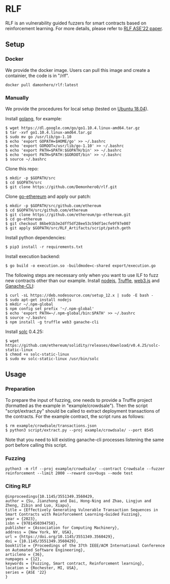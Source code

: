 # RLF

RLF is an vulnerability guided fuzzers for smart contracts based on reinforcement learning. For more details, please refer to [RLF ASE'22 paper](https://dl.acm.org/doi/abs/10.1145/3551349.3560429).

## Setup

### Docker

We provide the docker image. Users can pull this image and create a containier, the code is in "/rlf".
```
docker pull damonhero/rlf:latest
```



### Manually

We provide the procedures for local setup (tested on [Ubuntu 18.04](http://releases.ubuntu.com/18.04/)).

Install [golang](https://golang.org/), for example:
```
$ wget https://dl.google.com/go/go1.10.4.linux-amd64.tar.gz
$ tar -xvf go1.10.4.linux-amd64.tar.gz
$ sudo mv go /usr/lib/go-1.10
$ echo 'export GOPATH=$HOME/go' >> ~/.bashrc
$ echo 'export GOROOT=/usr/lib/go-1.10' >> ~/.bashrc
$ echo 'export PATH=$PATH:$GOPATH/bin' >> ~/.bashrc
$ echo 'export PATH=$PATH:$GOROOT/bin' >> ~/.bashrc
$ source ~/.bashrc
```

Clone this repo:
```
$ mkdir -p $GOPATH/src
$ cd $GOPATH/src
$ git clone https://github.com/Demonhero0/rlf.git
```

Clone [go-ethereum](https://geth.ethereum.org/) and apply our patch:
```
$ mkdir -p $GOPATH/src/github.com/ethereum
$ cd $GOPATH/src/github.com/ethereum
$ git clone https://github.com/ethereum/go-ethereum.git
$ cd go-ethereum
$ git checkout 86be91b3e2dff5df28ee53c59df1ecfe9f97e007
$ git apply $GOPATH/src/RLF_Artifacts/script/patch.geth
```

Install python dependencies:
```
$ pip3 install -r requirements.txt
```

Install execution backend:
```
$ go build -o execution.so -buildmode=c-shared export/execution.go
```

The following steps are necessary only when you want to use ILF to fuzz new contracts other than our example. Install [nodejs](https://nodejs.org/en/), [Truffle](https://www.trufflesuite.com/truffle), [web3.js](https://web3js.readthedocs.io/en/v1.2.4/) and [Ganache-CLI](https://github.com/trufflesuite/ganache-cli):
```
$ curl -sL https://deb.nodesource.com/setup_12.x | sudo -E bash -
$ sudo apt-get install nodejs
$ mkdir ~/.npm-global
$ npm config set prefix '~/.npm-global'
$ echo 'export PATH=~/.npm-global/bin:$PATH' >> ~/.bashrc
$ source ~/.bashrc
$ npm install -g truffle web3 ganache-cli
```

Install [solc](https://github.com/ethereum/solidity) 0.4.25:
```
$ wget https://github.com/ethereum/solidity/releases/download/v0.4.25/solc-static-linux
$ chmod +x solc-static-linux
$ sudo mv solc-static-linux /usr/bin/solc
```

## Usage

### Preparation

To prepare the input of fuzzing, one needs to provide a Truffle project (formatted as the example in "example/crowdsale"). Then the script "script/extract.py" should be called to extract deployment transactions of the contracts. For the example contract, the script runs as follows:

```
$ rm example/crowdsale/transactions.json
$ python3 script/extract.py --proj example/crowdsale/ --port 8545
```
Note that you need to kill existing ganache-cli processes listening the same port before calling this script.

### Fuzzing

```
python3 -m rlf --proj example/crowdsale/ --contract Crowdsale --fuzzer reinforcement --limit 2000 --reward cov+bugs --mode test
```

### Citing RLF
```
@inproceedings{10.1145/3551349.3560429,
author = {Su, Jianzhong and Dai, Hong-Ning and Zhao, Lingjun and Zheng, Zibin and Luo, Xiapu},
title = {Effectively Generating Vulnerable Transaction Sequences in Smart Contracts with Reinforcement Learning-Guided Fuzzing},
year = {2023},
isbn = {9781450394758},
publisher = {Association for Computing Machinery},
address = {New York, NY, USA},
url = {https://doi.org/10.1145/3551349.3560429},
doi = {10.1145/3551349.3560429},
booktitle = {Proceedings of the 37th IEEE/ACM International Conference on Automated Software Engineering},
articleno = {36},
numpages = {12},
keywords = {Fuzzing, Smart contract, Reinforcement learning},
location = {Rochester, MI, USA},
series = {ASE '22}
}
```